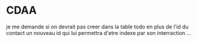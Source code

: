 # CDAA 

je me demande si on devrait pas creer dans la table todo en plus de l'id du contact un nouveau id qui lui permettra d'etre indexe par son interraction ...
